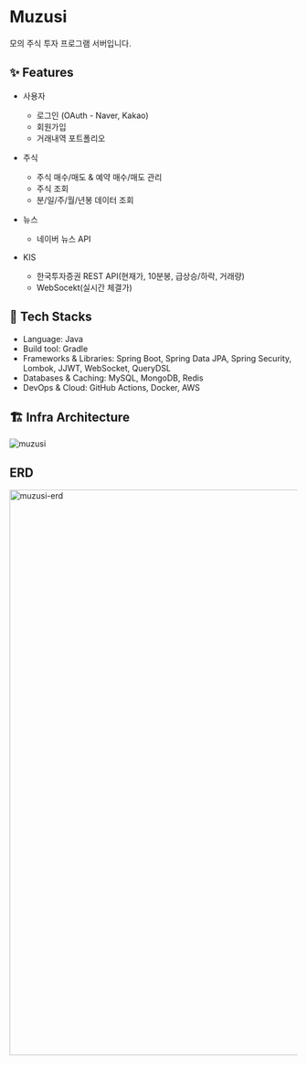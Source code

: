 # Muzusi

모의 주식 투자 프로그램 서버입니다.

## ✨ Features
 - 사용자
   - 로그인 (OAuth - Naver, Kakao)
   - 회원가입
   - 거래내역 포트폴리오

 - 주식
   - 주식 매수/매도 & 예약 매수/매도 관리
   - 주식 조회
   - 분/일/주/월/년봉 데이터 조회

 - 뉴스
   - 네이버 뉴스 API

 - KIS
   - 한국투자증권 REST API(현재가, 10분봉, 급상승/하락, 거래량)
   - WebSocekt(실시간 체결가)

## 🚀 Tech Stacks
 - Language: Java
 - Build tool: Gradle
 - Frameworks & Libraries: Spring Boot, Spring Data JPA, Spring Security, Lombok, JJWT, WebSocket, QueryDSL
 - Databases & Caching: MySQL, MongoDB, Redis
 - DevOps & Cloud: GitHub Actions, Docker, AWS

## 🏗️ Infra Architecture
![muzusi](https://github.com/user-attachments/assets/9c911e0e-3eea-4151-ab29-c874c6661720)

## ERD
<img width="989" alt="muzusi-erd" src="https://github.com/user-attachments/assets/e185bd93-ef40-4809-be6c-c270a437ec93" />

